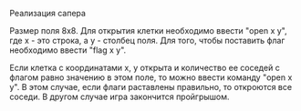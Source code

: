 Реализация сапера

Размер поля 8x8. Для открытия клетки необходимо ввести "open x y", где x - это строка, а y - столбец поля. Для того, чтобы поставить флаг необходимо ввести "flag x y".

Если клетка с координатами x, y открыта и количество ее соседей с флагом равно значению в этом поле, то можно ввести команду "open x y". В этом случае, если флаги раставлены правильно, то откроются все соседи. В другом случае игра закончится пройгрышом.
